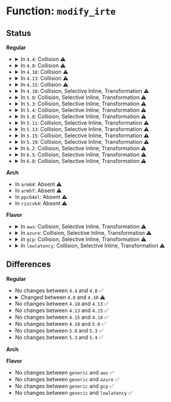# Function: <code>modify_irte</code>

## Status
<b>Regular</b>
<ul>
<li>
<details>
<summary>In <code>4.4</code>: Collision ⚠️</summary>

```c
int modify_irte(u16 devid, int index, union irte irte);
```

**Collision:** Static-Static Collision

**Inline:** No

**Transformation:** False

**Instances:**

```
In drivers/iommu/amd_iommu.c (ffffffff81531920)
Location: drivers/iommu/amd_iommu.c:3661
Inline: False
Direct callers:
  - drivers/iommu/amd_iommu.c:irq_remapping_deactivate
  - drivers/iommu/amd_iommu.c:amd_ir_set_affinity
```
```
In drivers/iommu/intel_irq_remapping.c (ffffffff8153cda0)
Location: drivers/iommu/intel_irq_remapping.c:154
Inline: False
Direct callers:
  - drivers/iommu/intel_irq_remapping.c:intel_irq_remapping_deactivate
  - drivers/iommu/intel_irq_remapping.c:intel_irq_remapping_activate
  - drivers/iommu/intel_irq_remapping.c:intel_ir_set_vcpu_affinity
  - drivers/iommu/intel_irq_remapping.c:intel_ir_set_vcpu_affinity
  - drivers/iommu/intel_irq_remapping.c:intel_ir_set_affinity
```
**Symbols:**

```
ffffffff81531920-ffffffff815319a7: modify_irte (STB_LOCAL)
ffffffff8153cda0-ffffffff8153cf0f: modify_irte (STB_LOCAL)
```
</details>
</li>
<li>
<details>
<summary>In <code>4.8</code>: Collision ⚠️</summary>

```c
int modify_irte(u16 devid, int index, union irte irte);
```

**Collision:** Static-Static Collision

**Inline:** No

**Transformation:** False

**Instances:**

```
In drivers/iommu/amd_iommu.c (ffffffff815825e0)
Location: drivers/iommu/amd_iommu.c:3675
Inline: False
Direct callers:
  - drivers/iommu/amd_iommu.c:amd_ir_set_affinity
  - drivers/iommu/amd_iommu.c:irq_remapping_deactivate
```
```
In drivers/iommu/intel_irq_remapping.c (ffffffff81591970)
Location: drivers/iommu/intel_irq_remapping.c:154
Inline: False
Direct callers:
  - drivers/iommu/intel_irq_remapping.c:intel_irq_remapping_deactivate
  - drivers/iommu/intel_irq_remapping.c:intel_irq_remapping_activate
  - drivers/iommu/intel_irq_remapping.c:intel_ir_set_vcpu_affinity
  - drivers/iommu/intel_irq_remapping.c:intel_ir_set_vcpu_affinity
  - drivers/iommu/intel_irq_remapping.c:intel_ir_set_affinity
```
**Symbols:**

```
ffffffff815825e0-ffffffff81582667: modify_irte (STB_LOCAL)
ffffffff81591970-ffffffff81591acb: modify_irte (STB_LOCAL)
```
</details>
</li>
<li>
<details>
<summary>In <code>4.10</code>: Collision ⚠️</summary>

```c
int modify_irte(u16 devid, int index, union irte *irte);
```

**Collision:** Static-Static Collision

**Inline:** No

**Transformation:** False

**Instances:**

```
In drivers/iommu/amd_iommu.c (ffffffff815afa60)
Location: drivers/iommu/amd_iommu.c:3813
Inline: False
Direct callers:
  - drivers/iommu/amd_iommu.c:irte_set_affinity
  - drivers/iommu/amd_iommu.c:irte_deactivate
  - drivers/iommu/amd_iommu.c:irte_activate
```
```
In drivers/iommu/intel_irq_remapping.c (ffffffff815bf230)
Location: drivers/iommu/intel_irq_remapping.c:154
Inline: False
Direct callers:
  - drivers/iommu/intel_irq_remapping.c:intel_irq_remapping_deactivate
  - drivers/iommu/intel_irq_remapping.c:intel_irq_remapping_activate
  - drivers/iommu/intel_irq_remapping.c:intel_ir_set_vcpu_affinity
  - drivers/iommu/intel_irq_remapping.c:intel_ir_set_vcpu_affinity
  - drivers/iommu/intel_irq_remapping.c:intel_ir_set_affinity
```
**Symbols:**

```
ffffffff815afa60-ffffffff815afaf6: modify_irte (STB_LOCAL)
ffffffff815bf230-ffffffff815bf38b: modify_irte (STB_LOCAL)
```
</details>
</li>
<li>
<details>
<summary>In <code>4.13</code>: Collision ⚠️</summary>

```c
int modify_irte(u16 devid, int index, union irte *irte);
```

**Collision:** Static-Static Collision

**Inline:** No

**Transformation:** False

**Instances:**

```
In drivers/iommu/amd_iommu.c (ffffffff815c5bf0)
Location: drivers/iommu/amd_iommu.c:3953
Inline: False
Direct callers:
  - drivers/iommu/amd_iommu.c:irte_set_affinity
  - drivers/iommu/amd_iommu.c:irte_deactivate
  - drivers/iommu/amd_iommu.c:irte_activate
```
```
In drivers/iommu/intel_irq_remapping.c (ffffffff815d4d70)
Location: drivers/iommu/intel_irq_remapping.c:154
Inline: False
Direct callers:
  - drivers/iommu/intel_irq_remapping.c:intel_irq_remapping_deactivate
  - drivers/iommu/intel_irq_remapping.c:intel_irq_remapping_activate
  - drivers/iommu/intel_irq_remapping.c:intel_ir_set_vcpu_affinity
  - drivers/iommu/intel_irq_remapping.c:intel_ir_set_vcpu_affinity
  - drivers/iommu/intel_irq_remapping.c:intel_ir_set_affinity
```
**Symbols:**

```
ffffffff815c5bf0-ffffffff815c5cd8: modify_irte (STB_LOCAL)
ffffffff815d4d70-ffffffff815d4eba: modify_irte (STB_LOCAL)
```
</details>
</li>
<li>
<details>
<summary>In <code>4.15</code>: Collision ⚠️</summary>

```c
int modify_irte(u16 devid, int index, union irte *irte);
```

**Collision:** Static-Static Collision

**Inline:** No

**Transformation:** False

**Instances:**

```
In drivers/iommu/amd_iommu.c (ffffffff8162c6c0)
Location: drivers/iommu/amd_iommu.c:3746
Inline: False
Direct callers:
  - drivers/iommu/amd_iommu.c:irte_set_affinity
  - drivers/iommu/amd_iommu.c:irte_deactivate
  - drivers/iommu/amd_iommu.c:irte_activate
```
```
In drivers/iommu/intel_irq_remapping.c (ffffffff8163bb00)
Location: drivers/iommu/intel_irq_remapping.c:155
Inline: False
Direct callers:
  - drivers/iommu/intel_irq_remapping.c:intel_irq_remapping_deactivate
  - drivers/iommu/intel_irq_remapping.c:intel_ir_set_vcpu_affinity
  - drivers/iommu/intel_irq_remapping.c:intel_ir_set_vcpu_affinity
  - drivers/iommu/intel_irq_remapping.c:intel_ir_reconfigure_irte
```
**Symbols:**

```
ffffffff8162c6c0-ffffffff8162c7a8: modify_irte (STB_LOCAL)
ffffffff8163bb00-ffffffff8163bc4a: modify_irte (STB_LOCAL)
```
</details>
</li>
<li>
<details>
<summary>In <code>4.18</code>: Collision, Selective Inline, Transformation ⚠️</summary>

```c
int modify_irte(u16 devid, int index, union irte *irte);
```

**Collision:** Static-Static Collision

**Inline:** Selective

**Transformation:** True

**Instances:**

```
In drivers/iommu/amd_iommu.c (ffffffff816670b0)
Location: drivers/iommu/amd_iommu.c:3806
Inline: False
Direct callers:
  - drivers/iommu/amd_iommu.c:irte_set_affinity
  - drivers/iommu/amd_iommu.c:irte_deactivate
  - drivers/iommu/amd_iommu.c:irte_activate
```
```
In drivers/iommu/intel_irq_remapping.c (ffffffff81677410)
Location: drivers/iommu/intel_irq_remapping.c:155
Inline: True
Direct callers:
  - drivers/iommu/intel_irq_remapping.c:intel_irq_remapping_deactivate
  - drivers/iommu/intel_irq_remapping.c:intel_ir_set_vcpu_affinity
  - drivers/iommu/intel_irq_remapping.c:intel_ir_set_vcpu_affinity
  - drivers/iommu/intel_irq_remapping.c:intel_ir_reconfigure_irte
```
**Symbols:**

```
ffffffff816670b0-ffffffff81667181: modify_irte (STB_LOCAL)
ffffffff81677410-ffffffff81677560: modify_irte.isra.9 (STB_LOCAL)
```
</details>
</li>
<li>
<details>
<summary>In <code>5.0</code>: Collision, Selective Inline, Transformation ⚠️</summary>

```c
int modify_irte(u16 devid, int index, union irte *irte);
```

**Collision:** Static-Static Collision

**Inline:** Selective

**Transformation:** True

**Instances:**

```
In drivers/iommu/amd_iommu.c (ffffffff81685760)
Location: drivers/iommu/amd_iommu.c:3871
Inline: False
Direct callers:
  - drivers/iommu/amd_iommu.c:irte_set_affinity
  - drivers/iommu/amd_iommu.c:irte_deactivate
  - drivers/iommu/amd_iommu.c:irte_activate
```
```
In drivers/iommu/intel_irq_remapping.c (ffffffff816964d0)
Location: drivers/iommu/intel_irq_remapping.c:157
Inline: True
Direct callers:
  - drivers/iommu/intel_irq_remapping.c:intel_irq_remapping_deactivate
  - drivers/iommu/intel_irq_remapping.c:intel_ir_set_vcpu_affinity
  - drivers/iommu/intel_irq_remapping.c:intel_ir_set_vcpu_affinity
  - drivers/iommu/intel_irq_remapping.c:intel_ir_reconfigure_irte
```
**Symbols:**

```
ffffffff81685760-ffffffff81685831: modify_irte (STB_LOCAL)
ffffffff816964d0-ffffffff81696632: modify_irte.isra.10 (STB_LOCAL)
```
</details>
</li>
<li>
<details>
<summary>In <code>5.3</code>: Collision, Selective Inline, Transformation ⚠️</summary>

```c
int modify_irte(u16 devid, int index, union irte *irte);
```

**Collision:** Static-Static Collision

**Inline:** Selective

**Transformation:** True

**Instances:**

```
In drivers/iommu/amd_iommu.c (ffffffff816bcca0)
Location: drivers/iommu/amd_iommu.c:3852
Inline: False
Direct callers:
  - drivers/iommu/amd_iommu.c:irte_set_affinity
  - drivers/iommu/amd_iommu.c:irte_deactivate
  - drivers/iommu/amd_iommu.c:irte_activate
```
```
In drivers/iommu/intel_irq_remapping.c (0)
Location: drivers/iommu/intel_irq_remapping.c:157
Inline: True
Direct callers:
  - drivers/iommu/intel_irq_remapping.c:intel_irq_remapping_deactivate
  - drivers/iommu/intel_irq_remapping.c:intel_ir_set_vcpu_affinity
  - drivers/iommu/intel_irq_remapping.c:intel_ir_set_vcpu_affinity
  - drivers/iommu/intel_irq_remapping.c:intel_ir_reconfigure_irte
```
**Symbols:**

```
ffffffff816bcca0-ffffffff816bcd7b: modify_irte (STB_LOCAL)
ffffffff816cede0-ffffffff816cef39: modify_irte.isra.0 (STB_LOCAL)
ffffffff816cfec0-ffffffff816cfedb: modify_irte.isra.0.cold (STB_LOCAL)
```
</details>
</li>
<li>
<details>
<summary>In <code>5.4</code>: Collision, Selective Inline, Transformation ⚠️</summary>

```c
int modify_irte(u16 devid, int index, union irte *irte);
```

**Collision:** Static-Static Collision

**Inline:** Selective

**Transformation:** True

**Instances:**

```
In drivers/iommu/amd_iommu.c (ffffffff816dfc70)
Location: drivers/iommu/amd_iommu.c:3907
Inline: False
Direct callers:
  - drivers/iommu/amd_iommu.c:irte_set_affinity
  - drivers/iommu/amd_iommu.c:irte_deactivate
  - drivers/iommu/amd_iommu.c:irte_activate
```
```
In drivers/iommu/intel_irq_remapping.c (ffffffff816f2c20)
Location: drivers/iommu/intel_irq_remapping.c:157
Inline: True
Direct callers:
  - drivers/iommu/intel_irq_remapping.c:intel_irq_remapping_deactivate
  - drivers/iommu/intel_irq_remapping.c:intel_ir_set_vcpu_affinity
  - drivers/iommu/intel_irq_remapping.c:intel_ir_set_vcpu_affinity
  - drivers/iommu/intel_irq_remapping.c:intel_ir_reconfigure_irte
```
**Symbols:**

```
ffffffff816dfc70-ffffffff816dfd4b: modify_irte (STB_LOCAL)
ffffffff816f2c20-ffffffff816f2d80: modify_irte.isra.0 (STB_LOCAL)
```
</details>
</li>
<li>
<details>
<summary>In <code>5.8</code>: Collision, Selective Inline, Transformation ⚠️</summary>

**Collision:** Static-Static Collision

**Inline:** Selective

**Transformation:** True

**Instances:**

```
In drivers/iommu/amd/iommu.c (ffffffff817972e0)
Location: drivers/iommu/amd/iommu.c:3332
Inline: True
Direct callers:
  - drivers/iommu/amd/iommu.c:irte_set_affinity
  - drivers/iommu/amd/iommu.c:irte_deactivate
  - drivers/iommu/amd/iommu.c:irte_activate
```
```
In drivers/iommu/intel/irq_remapping.c (ffffffff817ab5c0)
Location: drivers/iommu/intel/irq_remapping.c:157
Inline: True
Direct callers:
  - drivers/iommu/intel/irq_remapping.c:intel_irq_remapping_deactivate
  - drivers/iommu/intel/irq_remapping.c:intel_irq_remapping_activate
  - drivers/iommu/intel/irq_remapping.c:intel_ir_set_vcpu_affinity
  - drivers/iommu/intel/irq_remapping.c:intel_ir_set_vcpu_affinity
```
**Symbols:**

```
ffffffff817972e0-ffffffff817973c5: modify_irte.isra.0 (STB_LOCAL)
ffffffff817ab5c0-ffffffff817ab713: modify_irte.isra.0 (STB_LOCAL)
```
</details>
</li>
<li>
<details>
<summary>In <code>5.11</code>: Collision, Selective Inline, Transformation ⚠️</summary>

**Collision:** Static-Static Collision

**Inline:** Selective

**Transformation:** True

**Instances:**

```
In drivers/iommu/amd/iommu.c (ffffffff817a5a20)
Location: drivers/iommu/amd/iommu.c:3423
Inline: True
Direct callers:
  - drivers/iommu/amd/iommu.c:irte_set_affinity
  - drivers/iommu/amd/iommu.c:irte_deactivate
  - drivers/iommu/amd/iommu.c:irte_activate
```
```
In drivers/iommu/intel/irq_remapping.c (ffffffff817b79a0)
Location: drivers/iommu/intel/irq_remapping.c:157
Inline: True
Direct callers:
  - drivers/iommu/intel/irq_remapping.c:intel_irq_remapping_deactivate
  - drivers/iommu/intel/irq_remapping.c:intel_irq_remapping_activate
  - drivers/iommu/intel/irq_remapping.c:intel_ir_set_vcpu_affinity
  - drivers/iommu/intel/irq_remapping.c:intel_ir_set_vcpu_affinity
```
**Symbols:**

```
ffffffff817a5a20-ffffffff817a5b05: modify_irte.isra.0 (STB_LOCAL)
ffffffff817b79a0-ffffffff817b7af6: modify_irte.isra.0 (STB_LOCAL)
```
</details>
</li>
<li>
<details>
<summary>In <code>5.13</code>: Collision, Selective Inline, Transformation ⚠️</summary>

**Collision:** Static-Static Collision

**Inline:** Selective

**Transformation:** True

**Instances:**

```
In drivers/iommu/amd/iommu.c (ffffffff81787740)
Location: drivers/iommu/amd/iommu.c:2789
Inline: True
Direct callers:
  - drivers/iommu/amd/iommu.c:irte_set_affinity
  - drivers/iommu/amd/iommu.c:irte_deactivate
  - drivers/iommu/amd/iommu.c:irte_activate
```
```
In drivers/iommu/intel/irq_remapping.c (ffffffff8179ab10)
Location: drivers/iommu/intel/irq_remapping.c:158
Inline: True
Direct callers:
  - drivers/iommu/intel/irq_remapping.c:intel_irq_remapping_deactivate
  - drivers/iommu/intel/irq_remapping.c:intel_irq_remapping_activate
  - drivers/iommu/intel/irq_remapping.c:intel_ir_set_vcpu_affinity
  - drivers/iommu/intel/irq_remapping.c:intel_ir_set_vcpu_affinity
```
**Symbols:**

```
ffffffff81787740-ffffffff8178782c: modify_irte.isra.0 (STB_LOCAL)
ffffffff8179ab10-ffffffff8179ac66: modify_irte.isra.0 (STB_LOCAL)
```
</details>
</li>
<li>
<details>
<summary>In <code>5.15</code>: Collision, Selective Inline, Transformation ⚠️</summary>

**Collision:** Static-Static Collision

**Inline:** Selective

**Transformation:** True

**Instances:**

```
In drivers/iommu/amd/iommu.c (0)
Location: drivers/iommu/amd/iommu.c:2857
Inline: True
Direct callers:
  - drivers/iommu/amd/iommu.c:irte_set_affinity
  - drivers/iommu/amd/iommu.c:irte_deactivate
  - drivers/iommu/amd/iommu.c:irte_activate
```
```
In drivers/iommu/intel/irq_remapping.c (ffffffff81823650)
Location: drivers/iommu/intel/irq_remapping.c:158
Inline: True
Direct callers:
  - drivers/iommu/intel/irq_remapping.c:intel_irq_remapping_deactivate
  - drivers/iommu/intel/irq_remapping.c:intel_irq_remapping_activate
  - drivers/iommu/intel/irq_remapping.c:intel_ir_set_vcpu_affinity
  - drivers/iommu/intel/irq_remapping.c:intel_ir_set_vcpu_affinity
```
**Symbols:**

```
ffffffff8180eeb0-ffffffff8180efa8: modify_irte.isra.0 (STB_LOCAL)
ffffffff81cfe128-ffffffff81cfe13c: modify_irte.isra.0.cold (STB_LOCAL)
ffffffff81823650-ffffffff81823796: modify_irte.isra.0 (STB_LOCAL)
```
</details>
</li>
<li>
<details>
<summary>In <code>5.19</code>: Collision, Selective Inline, Transformation ⚠️</summary>

**Collision:** Static-Static Collision

**Inline:** Selective

**Transformation:** True

**Instances:**

```
In drivers/iommu/amd/iommu.c (ffffffff8194fba0)
Location: drivers/iommu/amd/iommu.c:2883
Inline: True
Direct callers:
  - drivers/iommu/amd/iommu.c:irte_set_affinity
  - drivers/iommu/amd/iommu.c:irte_deactivate
  - drivers/iommu/amd/iommu.c:irte_activate
```
```
In drivers/iommu/intel/irq_remapping.c (ffffffff819630b0)
Location: drivers/iommu/intel/irq_remapping.c:158
Inline: True
Direct callers:
  - drivers/iommu/intel/irq_remapping.c:intel_irq_remapping_deactivate
  - drivers/iommu/intel/irq_remapping.c:intel_irq_remapping_activate
  - drivers/iommu/intel/irq_remapping.c:intel_ir_set_vcpu_affinity
  - drivers/iommu/intel/irq_remapping.c:intel_ir_set_vcpu_affinity
```
**Symbols:**

```
ffffffff8194fba0-ffffffff8194fc8a: modify_irte.isra.0 (STB_LOCAL)
ffffffff819630b0-ffffffff8196320b: modify_irte.isra.0 (STB_LOCAL)
```
</details>
</li>
<li>
<details>
<summary>In <code>6.2</code>: Collision, Selective Inline, Transformation ⚠️</summary>

**Collision:** Static-Static Collision

**Inline:** Selective

**Transformation:** True

**Instances:**

```
In drivers/iommu/amd/iommu.c (ffffffff81ab46d0)
Location: drivers/iommu/amd/iommu.c:3047
Inline: True
Direct callers:
  - drivers/iommu/amd/iommu.c:irte_set_affinity
  - drivers/iommu/amd/iommu.c:irte_deactivate
  - drivers/iommu/amd/iommu.c:irte_activate
```
```
In drivers/iommu/intel/irq_remapping.c (ffffffff81acc140)
Location: drivers/iommu/intel/irq_remapping.c:159
Inline: True
Direct callers:
  - drivers/iommu/intel/irq_remapping.c:intel_irq_remapping_deactivate
  - drivers/iommu/intel/irq_remapping.c:intel_irq_remapping_activate
  - drivers/iommu/intel/irq_remapping.c:intel_ir_set_vcpu_affinity
  - drivers/iommu/intel/irq_remapping.c:intel_ir_set_vcpu_affinity
```
**Symbols:**

```
ffffffff81ab46d0-ffffffff81ab47b3: modify_irte.isra.0 (STB_LOCAL)
ffffffff81acc140-ffffffff81acc29b: modify_irte.isra.0 (STB_LOCAL)
```
</details>
</li>
<li>
<details>
<summary>In <code>6.5</code>: Collision, Selective Inline, Transformation ⚠️</summary>

**Collision:** Static-Static Collision

**Inline:** Selective

**Transformation:** True

**Instances:**

```
In drivers/iommu/amd/iommu.c (ffffffff81aff2e0)
Location: drivers/iommu/amd/iommu.c:3087
Inline: True
Direct callers:
  - drivers/iommu/amd/iommu.c:irte_set_affinity
  - drivers/iommu/amd/iommu.c:irte_deactivate
  - drivers/iommu/amd/iommu.c:irte_activate
```
```
In drivers/iommu/intel/irq_remapping.c (ffffffff81b18cc0)
Location: drivers/iommu/intel/irq_remapping.c:159
Inline: True
Direct callers:
  - drivers/iommu/intel/irq_remapping.c:intel_irq_remapping_deactivate
  - drivers/iommu/intel/irq_remapping.c:intel_irq_remapping_activate
  - drivers/iommu/intel/irq_remapping.c:intel_ir_set_vcpu_affinity
  - drivers/iommu/intel/irq_remapping.c:intel_ir_set_vcpu_affinity
```
**Symbols:**

```
ffffffff81aff2e0-ffffffff81aff355: modify_irte.isra.0 (STB_LOCAL)
ffffffff81b18cc0-ffffffff81b18e26: modify_irte.isra.0 (STB_LOCAL)
```
</details>
</li>
<li>
<details>
<summary>In <code>6.8</code>: Collision, Selective Inline, Transformation ⚠️</summary>

**Collision:** Static-Static Collision

**Inline:** Selective

**Transformation:** True

**Instances:**

```
In drivers/iommu/amd/iommu.c (ffffffff81b526d0)
Location: drivers/iommu/amd/iommu.c:3138
Inline: True
Direct callers:
  - drivers/iommu/amd/iommu.c:irte_set_affinity
  - drivers/iommu/amd/iommu.c:irte_deactivate
  - drivers/iommu/amd/iommu.c:irte_activate
```
```
In drivers/iommu/intel/irq_remapping.c (ffffffff81b6f450)
Location: drivers/iommu/intel/irq_remapping.c:159
Inline: True
Direct callers:
  - drivers/iommu/intel/irq_remapping.c:intel_irq_remapping_deactivate
  - drivers/iommu/intel/irq_remapping.c:intel_irq_remapping_activate
  - drivers/iommu/intel/irq_remapping.c:intel_ir_set_vcpu_affinity
  - drivers/iommu/intel/irq_remapping.c:intel_ir_set_vcpu_affinity
```
**Symbols:**

```
ffffffff81b526d0-ffffffff81b52745: modify_irte.isra.0 (STB_LOCAL)
ffffffff81b6f450-ffffffff81b6f5b6: modify_irte.isra.0 (STB_LOCAL)
```
</details>
</li>
</ul>
<b>Arch</b>
<ul>
<li>
In <code>arm64</code>: Absent ⚠️
</li>
<li>
In <code>armhf</code>: Absent ⚠️
</li>
<li>
In <code>ppc64el</code>: Absent ⚠️
</li>
<li>
In <code>riscv64</code>: Absent ⚠️
</li>
</ul>
<b>Flavor</b>
<ul>
<li>
<details>
<summary>In <code>aws</code>: Collision, Selective Inline, Transformation ⚠️</summary>

```c
int modify_irte(u16 devid, int index, union irte *irte);
```

**Collision:** Static-Static Collision

**Inline:** Selective

**Transformation:** True

**Instances:**

```
In drivers/iommu/amd_iommu.c (ffffffff816a56c0)
Location: drivers/iommu/amd_iommu.c:3907
Inline: False
Direct callers:
  - drivers/iommu/amd_iommu.c:irte_set_affinity
  - drivers/iommu/amd_iommu.c:irte_deactivate
  - drivers/iommu/amd_iommu.c:irte_activate
```
```
In drivers/iommu/intel_irq_remapping.c (ffffffff816b8410)
Location: drivers/iommu/intel_irq_remapping.c:157
Inline: True
Direct callers:
  - drivers/iommu/intel_irq_remapping.c:intel_irq_remapping_deactivate
  - drivers/iommu/intel_irq_remapping.c:intel_ir_set_vcpu_affinity
  - drivers/iommu/intel_irq_remapping.c:intel_ir_set_vcpu_affinity
  - drivers/iommu/intel_irq_remapping.c:intel_ir_reconfigure_irte
```
**Symbols:**

```
ffffffff816a56c0-ffffffff816a579b: modify_irte (STB_LOCAL)
ffffffff816b8410-ffffffff816b8570: modify_irte.isra.0 (STB_LOCAL)
```
</details>
</li>
<li>
<details>
<summary>In <code>azure</code>: Collision, Selective Inline, Transformation ⚠️</summary>

```c
int modify_irte(u16 devid, int index, union irte *irte);
```

**Collision:** Static-Static Collision

**Inline:** Selective

**Transformation:** True

**Instances:**

```
In drivers/iommu/amd_iommu.c (ffffffff816830b0)
Location: drivers/iommu/amd_iommu.c:3907
Inline: False
Direct callers:
  - drivers/iommu/amd_iommu.c:irte_set_affinity
  - drivers/iommu/amd_iommu.c:irte_deactivate
  - drivers/iommu/amd_iommu.c:irte_activate
```
```
In drivers/iommu/intel_irq_remapping.c (ffffffff81696050)
Location: drivers/iommu/intel_irq_remapping.c:157
Inline: True
Direct callers:
  - drivers/iommu/intel_irq_remapping.c:intel_irq_remapping_deactivate
  - drivers/iommu/intel_irq_remapping.c:intel_ir_set_vcpu_affinity
  - drivers/iommu/intel_irq_remapping.c:intel_ir_set_vcpu_affinity
  - drivers/iommu/intel_irq_remapping.c:intel_ir_reconfigure_irte
```
**Symbols:**

```
ffffffff816830b0-ffffffff8168318b: modify_irte (STB_LOCAL)
ffffffff81696050-ffffffff816961b0: modify_irte.isra.0 (STB_LOCAL)
```
</details>
</li>
<li>
<details>
<summary>In <code>gcp</code>: Collision, Selective Inline, Transformation ⚠️</summary>

```c
int modify_irte(u16 devid, int index, union irte *irte);
```

**Collision:** Static-Static Collision

**Inline:** Selective

**Transformation:** True

**Instances:**

```
In drivers/iommu/amd_iommu.c (ffffffff816d3930)
Location: drivers/iommu/amd_iommu.c:3907
Inline: False
Direct callers:
  - drivers/iommu/amd_iommu.c:irte_set_affinity
  - drivers/iommu/amd_iommu.c:irte_deactivate
  - drivers/iommu/amd_iommu.c:irte_activate
```
```
In drivers/iommu/intel_irq_remapping.c (ffffffff816e68e0)
Location: drivers/iommu/intel_irq_remapping.c:157
Inline: True
Direct callers:
  - drivers/iommu/intel_irq_remapping.c:intel_irq_remapping_deactivate
  - drivers/iommu/intel_irq_remapping.c:intel_ir_set_vcpu_affinity
  - drivers/iommu/intel_irq_remapping.c:intel_ir_set_vcpu_affinity
  - drivers/iommu/intel_irq_remapping.c:intel_ir_reconfigure_irte
```
**Symbols:**

```
ffffffff816d3930-ffffffff816d3a0b: modify_irte (STB_LOCAL)
ffffffff816e68e0-ffffffff816e6a40: modify_irte.isra.0 (STB_LOCAL)
```
</details>
</li>
<li>
<details>
<summary>In <code>lowlatency</code>: Collision, Selective Inline, Transformation ⚠️</summary>

```c
int modify_irte(u16 devid, int index, union irte *irte);
```

**Collision:** Static-Static Collision

**Inline:** Selective

**Transformation:** True

**Instances:**

```
In drivers/iommu/amd_iommu.c (ffffffff816ee030)
Location: drivers/iommu/amd_iommu.c:3907
Inline: False
Direct callers:
  - drivers/iommu/amd_iommu.c:irte_set_affinity
  - drivers/iommu/amd_iommu.c:irte_deactivate
  - drivers/iommu/amd_iommu.c:irte_activate
```
```
In drivers/iommu/intel_irq_remapping.c (ffffffff81700fe0)
Location: drivers/iommu/intel_irq_remapping.c:157
Inline: True
Direct callers:
  - drivers/iommu/intel_irq_remapping.c:intel_irq_remapping_deactivate
  - drivers/iommu/intel_irq_remapping.c:intel_ir_set_vcpu_affinity
  - drivers/iommu/intel_irq_remapping.c:intel_ir_set_vcpu_affinity
  - drivers/iommu/intel_irq_remapping.c:intel_ir_reconfigure_irte
```
**Symbols:**

```
ffffffff816ee030-ffffffff816ee10b: modify_irte (STB_LOCAL)
ffffffff81700fe0-ffffffff81701140: modify_irte.isra.0 (STB_LOCAL)
```
</details>
</li>
</ul>

## Differences
<b>Regular</b>
<ul>
<li>
No changes between <code>4.4</code> and <code>4.8</code> ✅
</li>
<li>
<details>
<summary>Changed between <code>4.8</code> and <code>4.10</code> ⚠️</summary>
<ul>
<li>
<b>Param type changed. </b>
<code>union irte irte</code> ➡️ <code>union irte *irte</code>
</li>
</ul>
</details>
</li>
<li>
No changes between <code>4.10</code> and <code>4.13</code> ✅
</li>
<li>
No changes between <code>4.13</code> and <code>4.15</code> ✅
</li>
<li>
No changes between <code>4.15</code> and <code>4.18</code> ✅
</li>
<li>
No changes between <code>4.18</code> and <code>5.0</code> ✅
</li>
<li>
No changes between <code>5.0</code> and <code>5.3</code> ✅
</li>
<li>
No changes between <code>5.3</code> and <code>5.4</code> ✅
</li>
</ul>
<b>Arch</b>
<ul>
</ul>
<b>Flavor</b>
<ul>
<li>
No changes between <code>generic</code> and <code>aws</code> ✅
</li>
<li>
No changes between <code>generic</code> and <code>azure</code> ✅
</li>
<li>
No changes between <code>generic</code> and <code>gcp</code> ✅
</li>
<li>
No changes between <code>generic</code> and <code>lowlatency</code> ✅
</li>
</ul>
